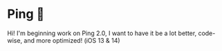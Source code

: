 # Ping 📣
Hi! I'm beginning work on Ping 2.0, I want to have it be a lot better, code-wise, and more optimized! 
(iOS 13 & 14)
